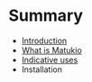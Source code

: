 # Summary

* [Introduction](README.md)
* [What is Matukio](chapter1.md)
* [Indicative uses](indicative_uses.md)
* Installation

